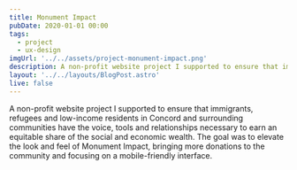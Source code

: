 ```yaml
---
title: Monument Impact
pubDate: 2020-01-01 00:00
tags:
  - project
  - ux-design
imgUrl: '../../assets/project-monument-impact.png'
description: A non-profit website project I supported to ensure that immigrants, refugees and low-income residents in Concord and surrounding communities have the voice, tools and relationships necessary to earn an equitable share of the social and economic wealth. The goal was to elevate the look and feel of Monument Impact, bringing more donations to the community and focusing on a mobile-friendly interface.
layout: '../../layouts/BlogPost.astro'
live: false
---
```


A non-profit website project I supported to ensure that immigrants, refugees and low-income residents in Concord and surrounding communities have the voice, tools and relationships necessary to earn an equitable share of the social and economic wealth. The goal was to elevate the look and feel of Monument Impact, bringing more donations to the community and focusing on a mobile-friendly interface.

